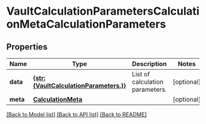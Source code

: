 # VaultCalculationParametersCalculationMetaCalculationParameters


## Properties
Name | Type | Description | Notes
------------ | ------------- | ------------- | -------------
**data** | [**{str: (VaultCalculationParameters,)}**](VaultCalculationParameters.md) | List of calculation parameters. | [optional] 
**meta** | [**CalculationMeta**](CalculationMeta.md) |  | [optional] 

[[Back to Model list]](../README.md#documentation-for-models) [[Back to API list]](../README.md#documentation-for-api-endpoints) [[Back to README]](../README.md)


